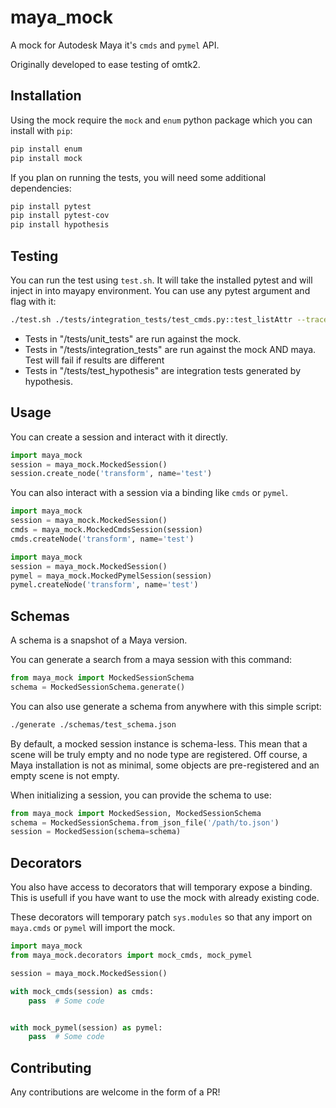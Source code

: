 # maya_mock

A mock for Autodesk Maya it's `cmds` and `pymel` API. 

Originally developed to ease testing of omtk2. 

## Installation

Using the mock require the `mock` and `enum` python package which you can install with `pip`:

```bash
pip install enum
pip install mock
```

If you plan on running the tests, you will need some additional dependencies:

```bash
pip install pytest
pip install pytest-cov
pip install hypothesis
```

## Testing

You can run the test using `test.sh`.
It will take the installed pytest and will inject in into mayapy environment.
You can use any pytest argument and flag with it:

```bash
./test.sh ./tests/integration_tests/test_cmds.py::test_listAttr --trace
```

- Tests in "/tests/unit_tests" are run against the mock.
- Tests in "/tests/integration_tests" are run against the mock AND maya. Test will fail if results are different
- Tests in "/tests/test_hypothesis" are integration tests generated by hypothesis.


## Usage

You can create a session and interact with it directly.

```python
import maya_mock
session = maya_mock.MockedSession()
session.create_node('transform', name='test')
```

You can also interact with a session via a binding like `cmds` or `pymel`.

```python
import maya_mock
session = maya_mock.MockedSession()
cmds = maya_mock.MockedCmdsSession(session)
cmds.createNode('transform', name='test')
```

```python
import maya_mock
session = maya_mock.MockedSession()
pymel = maya_mock.MockedPymelSession(session)
pymel.createNode('transform', name='test')
```

## Schemas

A schema is a snapshot of a Maya version.

You can generate a search from a maya session with this command:

```python
from maya_mock import MockedSessionSchema
schema = MockedSessionSchema.generate()
```

You can also use generate a schema from anywhere with this simple script:

```bash
./generate ./schemas/test_schema.json
```

By default, a mocked session instance is schema-less.
This mean that a scene will be truly empty and no node type are registered.
Off course, a Maya installation is not as minimal, some objects are pre-registered and an empty scene is not empty.

When initializing a session, you can provide the schema to use:

```python
from maya_mock import MockedSession, MockedSessionSchema
schema = MockedSessionSchema.from_json_file('/path/to.json')
session = MockedSession(schema=schema)
```

## Decorators

You also have access to decorators that will temporary expose a binding.
This is usefull if you have want to use the mock with already existing code.

These decorators will temporary patch `sys.modules` so that any import on  `maya.cmds` or `pymel` will import the mock.

```python
import maya_mock
from maya_mock.decorators import mock_cmds, mock_pymel

session = maya_mock.MockedSession()

with mock_cmds(session) as cmds:
    pass  # Some code


with mock_pymel(session) as pymel:
    pass  # Some code
```

## Contributing

Any contributions are welcome in the form of a PR! 
